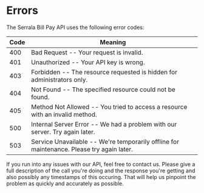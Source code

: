 # Errors
The Serrala Bill Pay API uses the following error codes:

Code | Meaning
---------- | -------
400 | Bad Request -- Your request is invalid.
401 | Unauthorized -- Your API key is wrong.
403 | Forbidden -- The resource requested is hidden for administrators only.
404 | Not Found -- The specified resource could not be found.
405 | Method Not Allowed -- You tried to access a resource with an invalid method.
500 | Internal Server Error -- We had a problem with our server. Try again later.
503 | Service Unavailable -- We're temporarily offline for maintenance. Please try again later.  

If you run into any issues with our API, feel free to contact us. Please give a full description of the call you're doing and the response you're getting and also possibly any timestamps of this occuring. That will help us pinpoint the problem as quickly and accurately as possible.
